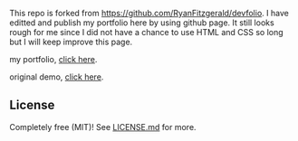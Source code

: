 This repo is forked from https://github.com/RyanFitzgerald/devfolio. I have editted and publish my portfolio here by using github page. It still looks rough for me since I did not have a chance to use HTML and CSS so long but I will keep improve this page. 

my portfolio, [click here](https://ravio041.github.io/David-Portfolio/).

original demo, [click here](https://ryanfitzgerald.github.io/devportfolio/).





## License

Completely free (MIT)! See [LICENSE.md](LICENSE.md) for more.

